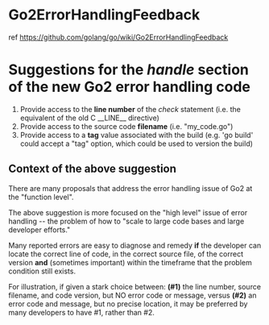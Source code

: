 # Go2ErrorHandlingFeedback

ref https://github.com/golang/go/wiki/Go2ErrorHandlingFeedback

# Suggestions for the *handle* section of the new Go2 error handling code

1. Provide access to the __line number__ of the *check* statement (i.e. the equivalent of the old C \_\_LINE\_\_ directive)
2. Provide access to the source code __filename__ (i.e. "my_code.go")
3. Provide access to a __tag__ value associated with the build (e.g. 'go build' could accept a "tag" option, which could be used to version the build)


## Context of the above suggestion

There are many proposals that address the error handling issue of Go2 at the "function level".

The above suggestion is more focused on the "high level" issue of error handling -- the problem of how to "scale to large code bases and large developer efforts."

Many reported errors are easy to diagnose and remedy __if__ the developer can locate the correct line of code, in the correct source file, of the correct version __and__ (sometimes important) within the timeframe that the problem condition still exists.

For illustration, if given a stark choice between: __(#1)__ the line number, source filename, and code version, but NO error code or message, versus __(#2)__ an error code and message, but no precise location, it may be preferred by many developers to have #1, rather than #2.
